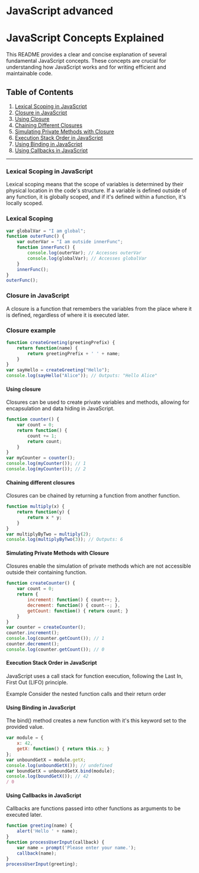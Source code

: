 # JavaScript advanced

# JavaScript Concepts Explained

This README provides a clear and concise explanation of several fundamental JavaScript concepts. These concepts are crucial for understanding how JavaScript works and for writing efficient and maintainable code.

## Table of Contents

1. [Lexical Scoping in JavaScript](#lexical-scoping-in-javascript)
2. [Closure in JavaScript](#closure-in-javascript)
3. [Using Closure](#using-closure)
4. [Chaining Different Closures](#chaining-different-closures)
5. [Simulating Private Methods with Closure](#simulating-private-methods-with-closure)
6. [Execution Stack Order in JavaScript](#execution-stack-order-in-javascript)
7. [Using Binding in JavaScript](#using-binding-in-javascript)
8. [Using Callbacks in JavaScript](#using-callbacks-in-javascript)

---

### Lexical Scoping in JavaScript

Lexical scoping means that the scope of variables is determined by their physical location in the code's structure. If a variable is defined outside of any function, it is globally scoped, and if it's defined within a function, it's locally scoped.

### Lexical Scoping

``` JavaScript
var globalVar = "I am global";
function outerFunc() {
    var outerVar = "I am outside innerFunc";
    function innerFunc() {
        console.log(outerVar); // Accesses outerVar
        console.log(globalVar); // Accesses globalVar
    }
    innerFunc();
}
outerFunc();
```

### Closure in JavaScript

A closure is a function that remembers the variables from the place where it is defined, regardless of where it is executed later.

### Closure example

``` JavaScript
function createGreeting(greetingPrefix) {
    return function(name) {
        return greetingPrefix + ' ' + name;
    }
}
var sayHello = createGreeting("Hello");
console.log(sayHello("Alice")); // Outputs: "Hello Alice"

```

#### Using closure

Closures can be used to create private variables and methods, allowing for encapsulation and data hiding in JavaScript.

``` JavaScript
function counter() {
    var count = 0;
    return function() {
        count += 1;
        return count;
    }
}
var myCounter = counter();
console.log(myCounter()); // 1
console.log(myCounter()); // 2
```

#### Chaining different closures

Closures can be chained by returning a function from another function.

``` JavaScript
function multiply(x) {
    return function(y) {
        return x * y;
    }
}
var multiplyByTwo = multiply(2);
console.log(multiplyByTwo(3)); // Outputs: 6

```

#### Simulating Private Methods with Closure

Closures enable the simulation of private methods which are not accessible outside their containing function.

``` JavaScript
function createCounter() {
    var count = 0;
    return {
        increment: function() { count++; },
        decrement: function() { count--; },
        getCount: function() { return count; }
    }
}
var counter = createCounter();
counter.increment();
console.log(counter.getCount()); // 1
counter.decrement();
console.log(counter.getCount()); // 0
```

#### Execution Stack Order in JavaScript

JavaScript uses a call stack for function execution, following the Last In, First Out (LIFO) principle.

Example
Consider the nested function calls and their return order

#### Using Binding in JavaScript

The bind() method creates a new function with it's this keyword set to the provided value.

``` JavaScript
var module = {
    x: 42,
    getX: function() { return this.x; }
};
var unboundGetX = module.getX;
console.log(unboundGetX()); // undefined
var boundGetX = unboundGetX.bind(module);
console.log(boundGetX()); // 42
/ 0
```

#### Using Callbacks in JavaScript

Callbacks are functions passed into other functions as arguments to be executed later.

``` JavaScript
function greeting(name) {
    alert('Hello ' + name);
}
function processUserInput(callback) {
    var name = prompt('Please enter your name.');
    callback(name);
}
processUserInput(greeting);

```
